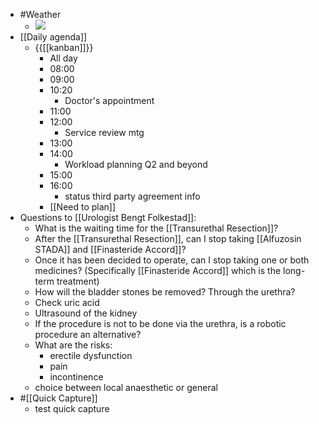 - #Weather
    - ![](https://firebasestorage.googleapis.com/v0/b/firescript-577a2.appspot.com/o/imgs%2Fapp%2FDavidsroam%2FTbcZtRTlWE.png?alt=media&token=d7ff7e65-f8eb-4d49-b70e-cb097905bded)
- [[Daily agenda]]
    - {{[[kanban]]}}
        - All day
        - 08:00
        - 09:00
        - 10:20
            - Doctor's appointment
        - 11:00
        - 12:00
            - Service review mtg
        - 13:00
        - 14:00
            - Workload planning Q2 and beyond
        - 15:00
        - 16:00
            - status third party agreement info
        - [[Need to plan]]
- Questions to [[Urologist Bengt Folkestad]]:
    - What is the waiting time for the [[Transurethal Resection]]?
    - After the [[Transurethal Resection]], can I stop taking [[Alfuzosin STADA]] and [[Finasteride Accord]]?
    - Once it has been decided to operate, can I stop taking one or both medicines? (Specifically [[Finasteride Accord]] which is the long-term treatment)
    - How will the bladder stones be removed? Through the urethra?
    - Check uric acid
    - Ultrasound of the kidney
    - If the procedure is not to be done via the urethra, is a robotic procedure an alternative?
    - What are the risks:
        - erectile dysfunction
        - pain
        - incontinence
    - choice between local anaesthetic or general
- #[[Quick Capture]]
    - test quick capture
